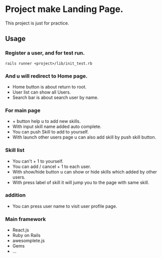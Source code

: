 # Project make Landing Page.
This project is just for practice.

## Usage
### Register a user, and for test run.
```
rails runner <project>/lib/init_test.rb
```

### And u will redirect to Home page.

+ Home button is about return to root.
+ User list can show all Users.
+ Search bar is about search user by name.

### For main page

+ \+ button help u to add new skills.
+ With input skill name added auto complete.
+ You can push Skill to add to yourself.
+ With launch other users page u can also add skill by push skill button.

### Skill list
+ You can't + 1 to yourself.
+ You can add / cancel + 1 to each user.
+ With show/hide button u can show or hide skills which added by other users.
+ With press label of skill it will jump you to the page with same skill.

### addition
+ You can press user name to visit user profile page.

### Main framework
+ React.js
+ Ruby on Rails
+ awesomplete.js
+ Gems
+ ...